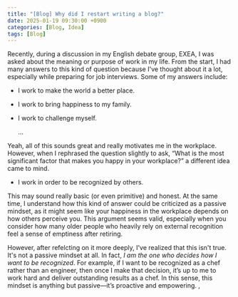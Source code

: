 ```yaml
---
title: "[Blog] Why did I restart writing a blog?"
date: 2025-01-19 09:30:00 +0900
categories: [Blog, Idea]
tags: [Blog]
---
```


Recently, during a discussion in my English debate group, EXEA, I was asked about the meaning or purpose of work in my life.
From the start, I had many answers to this kind of question because I've thought about it a lot, especially while preparing for job interviews.
Some of my answers include:

- I work to make the world a better place.
- I work to bring happiness to my family.
- I work to challenge myself.

  ...

Yeah, all of this sounds great and really motivates me in the workplace. However, when I rephrased the question slightly to ask, “What is the most significant factor that makes you happy in your workplace?” a different idea came to mind.

- I work in order to be recognized by others.

This may sound really basic (or even primitive) and honest. At the same time, I understand how this kind of answer could be criticized as a passive mindset, as it might seem like your happiness in the workplace depends on how others perceive you. This argument seems valid, especially when you consider how many older people who heavily rely on external recognition feel a sense of emptiness after retiring.

However, after refelcting on it more deeply, I've realized that this isn't true. It's not a passive mindset at all. In fact, _I am the one who decides how I want to be recognized_. For example, if I want to be recognized as a chef rather than an engineer, then once I make that decision, it’s up to me to work hard and deliver outstanding results as a chef. In this sense, this mindset is anything but passive—it’s proactive and empowering.
,